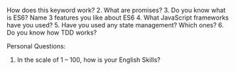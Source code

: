 

How does this keyword work?
2. What are promises?
3. Do you know what is ES6? Name 3 features you like about ES6
4. What JavaScript frameworks have you used?
5. Have you used any state management? Which ones?
6. Do you know how TDD works?

Personal Questions:
1. In the scale of 1 – 100, how is your English Skills?
